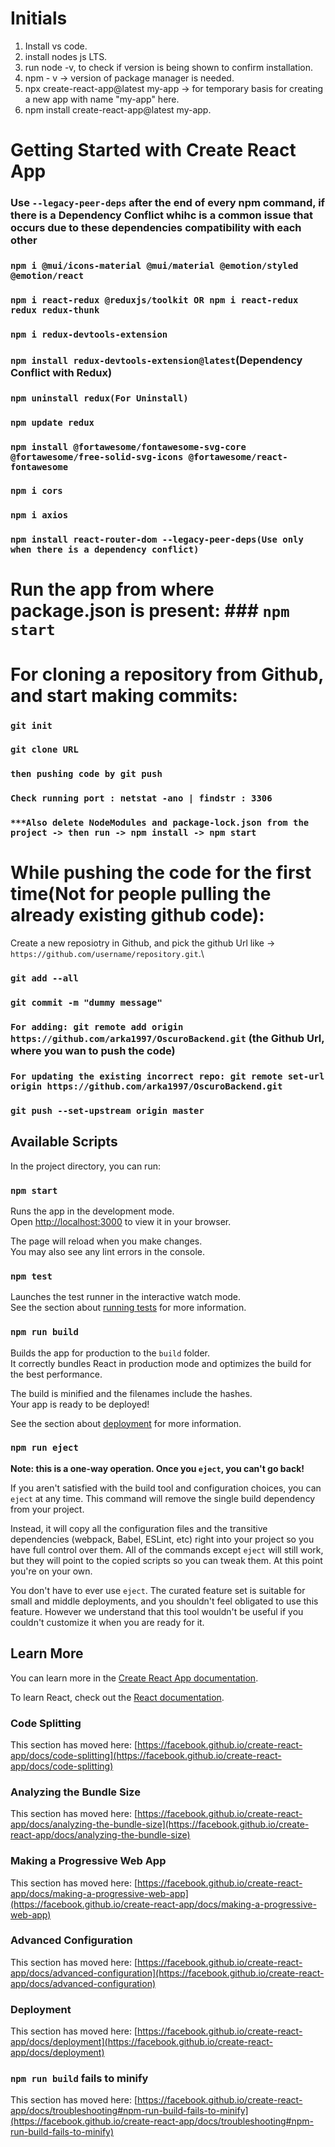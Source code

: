 # Initials
1) Install vs code.
2) install nodes js LTS.
3) run node -v, to check if version is being shown to confirm installation.
4) npm - v -> version of package manager is needed.
5) npx create-react-app@latest my-app -> for temporary basis for creating a new app with name "my-app" here.
6) npm install create-react-app@latest my-app.

# Getting Started with Create React App

### Use `--legacy-peer-deps` after the end of every npm command, if there is a Dependency Conflict whihc is a common issue that occurs due to these dependencies compatibility with each other

### `npm i @mui/icons-material @mui/material @emotion/styled @emotion/react`
### `npm i react-redux @reduxjs/toolkit OR npm i react-redux redux redux-thunk`
### `npm i redux-devtools-extension`
### `npm install redux-devtools-extension@latest`(Dependency Conflict with Redux)
### `npm uninstall redux(For Uninstall)`
### `npm update redux`
### `npm install @fortawesome/fontawesome-svg-core @fortawesome/free-solid-svg-icons @fortawesome/react-fontawesome`
### `npm i cors`
### `npm i axios`
### `npm install react-router-dom --legacy-peer-deps(Use only when there is a dependency conflict)`

# Run the app from where package.json is present: ### `npm start`

# For cloning a repository from Github, and start making commits:

### `git init`  
### `git clone URL`
### `then pushing code by git push`
### `Check running port : netstat -ano | findstr : 3306`  
### `***Also delete NodeModules and package-lock.json from the project -> then run -> npm install -> npm start`

# While pushing the code for the first time(Not for people pulling the already existing github code):

Create a new reposiotry in Github, and pick the github Url like -> `https://github.com/username/repository.git`.\

### `git add --all`
### `git commit -m "dummy message"`
### `For adding: git remote add origin https://github.com/arka1997/OscuroBackend.git` (the Github Url, where you wan to push the code)
### `For updating the existing incorrect repo: git remote set-url origin https://github.com/arka1997/OscuroBackend.git`
### `git push --set-upstream origin master`

## Available Scripts

In the project directory, you can run:

### `npm start`

Runs the app in the development mode.\
Open [http://localhost:3000](http://localhost:3000) to view it in your browser.

The page will reload when you make changes.\
You may also see any lint errors in the console.

### `npm test`

Launches the test runner in the interactive watch mode.\
See the section about [running tests](https://facebook.github.io/create-react-app/docs/running-tests) for more information.

### `npm run build`

Builds the app for production to the `build` folder.\
It correctly bundles React in production mode and optimizes the build for the best performance.

The build is minified and the filenames include the hashes.\
Your app is ready to be deployed!

See the section about [deployment](https://facebook.github.io/create-react-app/docs/deployment) for more information.

### `npm run eject`

**Note: this is a one-way operation. Once you `eject`, you can't go back!**

If you aren't satisfied with the build tool and configuration choices, you can `eject` at any time. This command will remove the single build dependency from your project.

Instead, it will copy all the configuration files and the transitive dependencies (webpack, Babel, ESLint, etc) right into your project so you have full control over them. All of the commands except `eject` will still work, but they will point to the copied scripts so you can tweak them. At this point you're on your own.

You don't have to ever use `eject`. The curated feature set is suitable for small and middle deployments, and you shouldn't feel obligated to use this feature. However we understand that this tool wouldn't be useful if you couldn't customize it when you are ready for it.

## Learn More

You can learn more in the [Create React App documentation](https://facebook.github.io/create-react-app/docs/getting-started).

To learn React, check out the [React documentation](https://reactjs.org/).

### Code Splitting

This section has moved here: [https://facebook.github.io/create-react-app/docs/code-splitting](https://facebook.github.io/create-react-app/docs/code-splitting)

### Analyzing the Bundle Size

This section has moved here: [https://facebook.github.io/create-react-app/docs/analyzing-the-bundle-size](https://facebook.github.io/create-react-app/docs/analyzing-the-bundle-size)

### Making a Progressive Web App

This section has moved here: [https://facebook.github.io/create-react-app/docs/making-a-progressive-web-app](https://facebook.github.io/create-react-app/docs/making-a-progressive-web-app)

### Advanced Configuration

This section has moved here: [https://facebook.github.io/create-react-app/docs/advanced-configuration](https://facebook.github.io/create-react-app/docs/advanced-configuration)

### Deployment

This section has moved here: [https://facebook.github.io/create-react-app/docs/deployment](https://facebook.github.io/create-react-app/docs/deployment)

### `npm run build` fails to minify

This section has moved here: [https://facebook.github.io/create-react-app/docs/troubleshooting#npm-run-build-fails-to-minify](https://facebook.github.io/create-react-app/docs/troubleshooting#npm-run-build-fails-to-minify)
